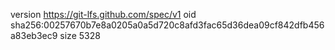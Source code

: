 version https://git-lfs.github.com/spec/v1
oid sha256:00257670b7e8a0205a0a5d720c8afd3fac65d36dea09cf842dfb456a83eb3ec9
size 5328
